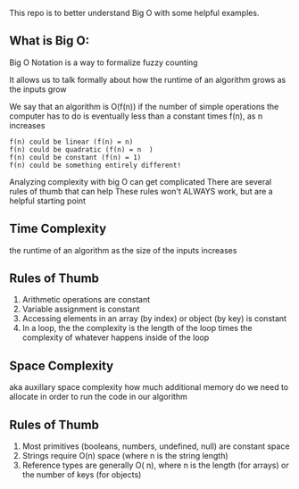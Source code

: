 This repo is to better understand Big O with some helpful examples.

## What is Big O:

Big O Notation is a way to formalize fuzzy counting

It allows us to talk formally about how the runtime of an algorithm grows as the inputs grow

We say that an algorithm is O(f(n)) if the number of simple operations the computer has to do is eventually less than a constant times f(n), as n increases
```
f(n) could be linear (f(n) = n)
f(n) could be quadratic (f(n) = n  )
f(n) could be constant (f(n) = 1)
f(n) could be something entirely different!
```
Analyzing complexity with big O can get complicated
There are several rules of thumb that can help
These rules won't ALWAYS work, but are a helpful starting point

## Time Complexity
the runtime of an algorithm as the size of the inputs increases
## Rules of Thumb
1. Arithmetic operations are constant
2. Variable assignment is constant
3. Accessing elements in an array (by index) or object (by key) is constant
4. In a loop, the the complexity is the length of the loop times the complexity of whatever happens inside of the loop

## Space Complexity
aka auxillary space complexity
how much additional memory do we need to allocate in order to run the code in our algorithm
## Rules of Thumb
1. Most primitives (booleans, numbers, undefined, null) are constant space
2. Strings require O(n) space (where n is the string length)
3. Reference types are generally O( n), where n is the length (for arrays) or the number of keys (for objects)